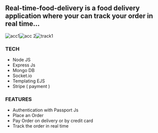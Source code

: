 ## Real-time-food-delivery is a food delivery application where your can track your order in real time...

![acc1](https://user-images.githubusercontent.com/53177468/103834433-ae4aaf00-5083-11eb-9933-d940aff7efc6.PNG)![acc 2](https://user-images.githubusercontent.com/53177468/103834535-f4a00e00-5083-11eb-882e-5d7a434b3eff.PNG)![track1](https://user-images.githubusercontent.com/53177468/103834568-0da8bf00-5084-11eb-95ed-8bd8cdbef549.PNG)

### TECH 
  - Node JS
  - Express Js
  - Mongo DB 
  - Socket.io
  - Templating EJS
  - Stripe ( payment )
  
  
### FEATURES

  - Authentication with Passport Js
  - Place an Order
  - Pay Order on delivery or by credit card
  - Track the order in real time

